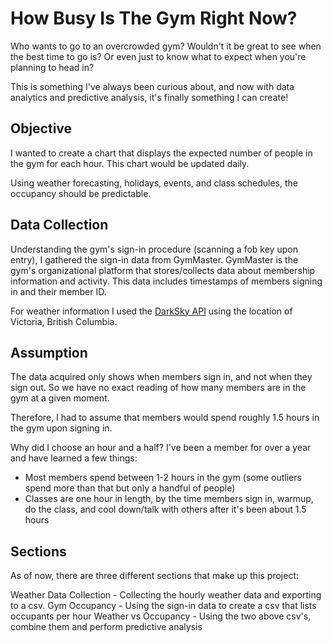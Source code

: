 # How Busy Is The Gym Right Now?
Who wants to go to an overcrowded gym? Wouldn't it be great to see when the best time to go is? Or even just to know what to expect when you're planning to head in?

This is something I've always been curious about, and now with data analytics and predictive analysis, it's finally something I can create!

## Objective
I wanted to create a chart that displays the expected number of people in the gym for each hour. This chart would be updated daily.

Using weather forecasting, holidays, events, and class schedules, the occupancy should be predictable.

## Data Collection
Understanding the gym's sign-in procedure (scanning a fob key upon entry), I gathered the sign-in data from GymMaster. GymMaster is the gym's organizational platform that stores/collects data about membership information and activity. This data includes timestamps of members signing in and their member ID.

For weather information I used the [DarkSky API](https://darksky.net/dev) using the location of Victoria, British Columbia.

## Assumption
The data acquired only shows when members sign in, and not when they sign out. So we have no exact reading of how many members are in the gym at a given moment. 

Therefore, I had to assume that members would spend roughly 1.5 hours in the gym upon signing in.

Why did I choose an hour and a half? I've been a member for over a year and have learned a few things:
- Most members spend between 1-2 hours in the gym (some outliers spend more than that but only a handful of people)
- Classes are one hour in length, by the time members sign in, warmup, do the class, and cool down/talk with others after it's been about 1.5 hours

## Sections
As of now, there are three different sections that make up this project:

Weather Data Collection - Collecting the hourly weather data and exporting to a csv.
Gym Occupancy - Using the sign-in data to create a csv that lists occupants per hour
Weather vs Occupancy - Using the two above csv's, combine them and perform predictive analysis
